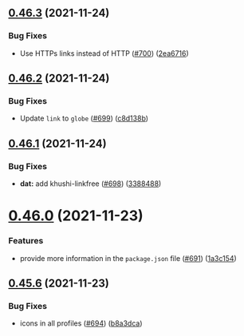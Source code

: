 ## [0.46.3](https://github.com/EddieHubCommunity/LinkFree/compare/v0.46.2...v0.46.3) (2021-11-24)


### Bug Fixes

* Use HTTPs links instead of HTTP ([#700](https://github.com/EddieHubCommunity/LinkFree/issues/700)) ([2ea6716](https://github.com/EddieHubCommunity/LinkFree/commit/2ea6716ad6192bed8d559e7f7ad3cabac62544a7))



## [0.46.2](https://github.com/EddieHubCommunity/LinkFree/compare/v0.46.1...v0.46.2) (2021-11-24)


### Bug Fixes

* Update `link` to `globe` ([#699](https://github.com/EddieHubCommunity/LinkFree/issues/699)) ([c8d138b](https://github.com/EddieHubCommunity/LinkFree/commit/c8d138b52ed212ca76338ecfc74f18729e52bff4))



## [0.46.1](https://github.com/EddieHubCommunity/LinkFree/compare/v0.46.0...v0.46.1) (2021-11-24)


### Bug Fixes

* **dat:** add khushi-linkfree ([#698](https://github.com/EddieHubCommunity/LinkFree/issues/698)) ([3388488](https://github.com/EddieHubCommunity/LinkFree/commit/338848800bd967babb89abd321c8667864786e6d))



# [0.46.0](https://github.com/EddieHubCommunity/LinkFree/compare/v0.45.6...v0.46.0) (2021-11-23)


### Features

* provide more information in the `package.json` file ([#691](https://github.com/EddieHubCommunity/LinkFree/issues/691)) ([1a3c154](https://github.com/EddieHubCommunity/LinkFree/commit/1a3c154b517bddb3ed413c124267638316c704f5))



## [0.45.6](https://github.com/EddieHubCommunity/LinkFree/compare/v0.45.5...v0.45.6) (2021-11-23)


### Bug Fixes

* icons in all profiles ([#694](https://github.com/EddieHubCommunity/LinkFree/issues/694)) ([b8a3dca](https://github.com/EddieHubCommunity/LinkFree/commit/b8a3dca928723f5b37824460611e28792704ce9a))



